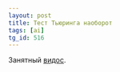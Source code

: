 ```yaml
---
layout: post
title: Тест Тьюринга наоборот
tags: [ai]
tg_id: 516
---
```

Занятный [видос](https://youtube.com/watch?v=MxTWLm9vT_o).

